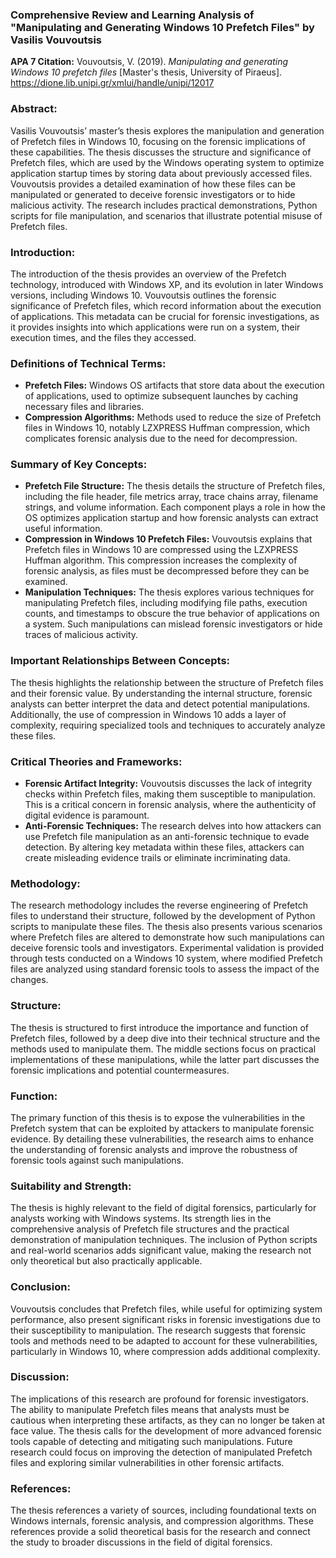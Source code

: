 ### Comprehensive Review and Learning Analysis of "Manipulating and Generating Windows 10 Prefetch Files" by Vasilis Vouvoutsis

**APA 7 Citation:**
Vouvoutsis, V. (2019). *Manipulating and generating Windows 10 prefetch files* [Master's thesis, University of Piraeus]. https://dione.lib.unipi.gr/xmlui/handle/unipi/12017

### Abstract:
Vasilis Vouvoutsis’ master’s thesis explores the manipulation and generation of Prefetch files in Windows 10, focusing on the forensic implications of these capabilities. The thesis discusses the structure and significance of Prefetch files, which are used by the Windows operating system to optimize application startup times by storing data about previously accessed files. Vouvoutsis provides a detailed examination of how these files can be manipulated or generated to deceive forensic investigators or to hide malicious activity. The research includes practical demonstrations, Python scripts for file manipulation, and scenarios that illustrate potential misuse of Prefetch files.

### Introduction:
The introduction of the thesis provides an overview of the Prefetch technology, introduced with Windows XP, and its evolution in later Windows versions, including Windows 10. Vouvoutsis outlines the forensic significance of Prefetch files, which record information about the execution of applications. This metadata can be crucial for forensic investigations, as it provides insights into which applications were run on a system, their execution times, and the files they accessed.

### Definitions of Technical Terms:
- **Prefetch Files:** Windows OS artifacts that store data about the execution of applications, used to optimize subsequent launches by caching necessary files and libraries.
- **Compression Algorithms:** Methods used to reduce the size of Prefetch files in Windows 10, notably LZXPRESS Huffman compression, which complicates forensic analysis due to the need for decompression.

### Summary of Key Concepts:
- **Prefetch File Structure:** The thesis details the structure of Prefetch files, including the file header, file metrics array, trace chains array, filename strings, and volume information. Each component plays a role in how the OS optimizes application startup and how forensic analysts can extract useful information.
- **Compression in Windows 10 Prefetch Files:** Vouvoutsis explains that Prefetch files in Windows 10 are compressed using the LZXPRESS Huffman algorithm. This compression increases the complexity of forensic analysis, as files must be decompressed before they can be examined.
- **Manipulation Techniques:** The thesis explores various techniques for manipulating Prefetch files, including modifying file paths, execution counts, and timestamps to obscure the true behavior of applications on a system. Such manipulations can mislead forensic investigators or hide traces of malicious activity.

### Important Relationships Between Concepts:
The thesis highlights the relationship between the structure of Prefetch files and their forensic value. By understanding the internal structure, forensic analysts can better interpret the data and detect potential manipulations. Additionally, the use of compression in Windows 10 adds a layer of complexity, requiring specialized tools and techniques to accurately analyze these files.

### Critical Theories and Frameworks:
- **Forensic Artifact Integrity:** Vouvoutsis discusses the lack of integrity checks within Prefetch files, making them susceptible to manipulation. This is a critical concern in forensic analysis, where the authenticity of digital evidence is paramount.
- **Anti-Forensic Techniques:** The research delves into how attackers can use Prefetch file manipulation as an anti-forensic technique to evade detection. By altering key metadata within these files, attackers can create misleading evidence trails or eliminate incriminating data.

### Methodology:
The research methodology includes the reverse engineering of Prefetch files to understand their structure, followed by the development of Python scripts to manipulate these files. The thesis also presents various scenarios where Prefetch files are altered to demonstrate how such manipulations can deceive forensic tools and investigators. Experimental validation is provided through tests conducted on a Windows 10 system, where modified Prefetch files are analyzed using standard forensic tools to assess the impact of the changes.

### Structure:
The thesis is structured to first introduce the importance and function of Prefetch files, followed by a deep dive into their technical structure and the methods used to manipulate them. The middle sections focus on practical implementations of these manipulations, while the latter part discusses the forensic implications and potential countermeasures.

### Function:
The primary function of this thesis is to expose the vulnerabilities in the Prefetch system that can be exploited by attackers to manipulate forensic evidence. By detailing these vulnerabilities, the research aims to enhance the understanding of forensic analysts and improve the robustness of forensic tools against such manipulations.

### Suitability and Strength:
The thesis is highly relevant to the field of digital forensics, particularly for analysts working with Windows systems. Its strength lies in the comprehensive analysis of Prefetch file structures and the practical demonstration of manipulation techniques. The inclusion of Python scripts and real-world scenarios adds significant value, making the research not only theoretical but also practically applicable.

### Conclusion:
Vouvoutsis concludes that Prefetch files, while useful for optimizing system performance, also present significant risks in forensic investigations due to their susceptibility to manipulation. The research suggests that forensic tools and methods need to be adapted to account for these vulnerabilities, particularly in Windows 10, where compression adds additional complexity.

### Discussion:
The implications of this research are profound for forensic investigators. The ability to manipulate Prefetch files means that analysts must be cautious when interpreting these artifacts, as they can no longer be taken at face value. The thesis calls for the development of more advanced forensic tools capable of detecting and mitigating such manipulations. Future research could focus on improving the detection of manipulated Prefetch files and exploring similar vulnerabilities in other forensic artifacts.

### References:
The thesis references a variety of sources, including foundational texts on Windows internals, forensic analysis, and compression algorithms. These references provide a solid theoretical basis for the research and connect the study to broader discussions in the field of digital forensics.
